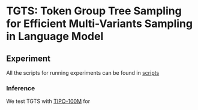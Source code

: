 # TGTS: Token Group Tree Sampling for Efficient Multi-Variants Sampling in Language Model

## Experiment

All the scripts for running experiments can be found in  [scripts](scripts/exp/tgts)

### Inference

We test TGTS with [TIPO-100M](https://huggingface.co/KBlueLeaf/TIPO-100M) for
